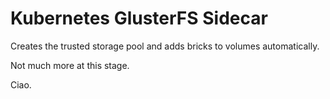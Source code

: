 # Kubernetes GlusterFS Sidecar

Creates the trusted storage pool and adds bricks to volumes automatically.

Not much more at this stage.

Ciao.
